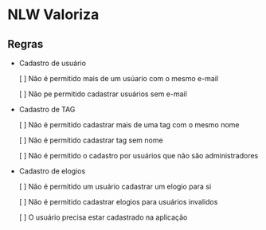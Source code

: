 # NLW Valoriza

## Regras

- Cadastro de usuário

    [ ] Não é permitido mais de um usúario com o mesmo e-mail

    [ ] Não pe permitido cadastrar usuários sem e-mail

- Cadastro de TAG

    [ ] Não é permitido cadastrar mais de uma tag com o mesmo nome

    [ ] Não é permitido cadastrar tag sem nome

    [ ] Não é permitido o cadastro por usuários que não são administradores

-  Cadastro de elogios

    [ ] Não é permitido um usuário cadastrar um elogio para si
    
    [ ] Não é permitido cadastrar elogios para usuários invalidos

    [ ] O usuário precisa estar cadastrado na aplicação